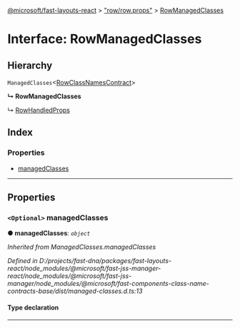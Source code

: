 [@microsoft/fast-layouts-react](../README.md) > ["row/row.props"](../modules/_row_row_props_.md) > [RowManagedClasses](../interfaces/_row_row_props_.rowmanagedclasses.md)

# Interface: RowManagedClasses

## Hierarchy

 `ManagedClasses`<[RowClassNamesContract](_row_row_.rowclassnamescontract.md)>

**↳ RowManagedClasses**

↳  [RowHandledProps](_row_row_props_.rowhandledprops.md)

## Index

### Properties

* [managedClasses](_row_row_props_.rowmanagedclasses.md#managedclasses)

---

## Properties

<a id="managedclasses"></a>

### `<Optional>` managedClasses

**● managedClasses**: *`object`*

*Inherited from ManagedClasses.managedClasses*

*Defined in D:/projects/fast-dna/packages/fast-layouts-react/node_modules/@microsoft/fast-jss-manager-react/node_modules/@microsoft/fast-jss-manager/node_modules/@microsoft/fast-components-class-name-contracts-base/dist/managed-classes.d.ts:13*

#### Type declaration

___

